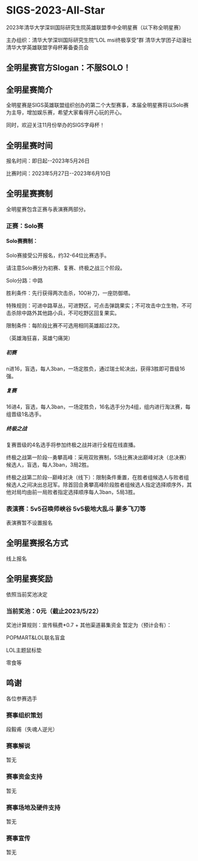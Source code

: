 # SIGS-2023-All-Star
2023年清华大学深圳国际研究生院英雄联盟季中全明星赛（以下称全明星赛）

主办组织：清华大学深圳国际研究生院“LOL msi终极享受”群 清华大学团子动漫社 清华大学英雄联盟字母杯筹备委员会

## 全明星赛官方Slogan：不服SOLO！

## 全明星赛简介
全明星赛是SIGS英雄联盟组织创办的第二个大型赛事，本届全明星赛将以Solo赛为主导，增加娱乐赛，希望大家看得开心玩的开心。

同时，欢迎关注11月份举办的SIGS字母杯！

## 全明星赛时间
报名时间：即日起--2023年5月26日

比赛时间：2023年5月27日--2023年6月10日

## 全明星赛赛制
全明星赛包含正赛与表演赛两部分。
### 正赛：Solo赛

#### Solo赛赛制：
Solo赛接受公开报名，约32-64位比赛选手。

请注意Solo赛分为初赛、复赛、终极之战三个阶段。

Solo分路：中路

胜利条件：先行获得两次击杀，100补刀，一座防御塔。

特殊规则：可进中路草丛，可进野区，可点击弹跳果实；不可攻击中立生物，不可击杀除中路外其他路小兵，不可吃野区回复果实。

限制条件：每阶段比赛不可选用相同英雄超过2次。

（英雄海狂喜，英雄勺痛哭）

##### 初赛
n进16，盲选，每人3ban，一场定胜负，通过瑞士轮决出，获得3胜即可晋级16强。

##### 复赛
16进4，盲选，每人3ban，一场定胜负，16名选手分为4组，组内进行淘汰赛，每组晋级1名选手。

##### 终极之战
复赛晋级的4名选手将参加终极之战并进行全程在线直播。

终极之战第一阶段--勇攀高峰：采用双败赛制，5场比赛决出巅峰对决（总决赛）候选人，盲选，每人3ban，3局2胜。

终极之战第二阶段--巅峰对决（线下）：限制条件重置，在胜者组候选人与败者组候选人之间决出总冠军。除首回合勇攀高峰阶段胜者组候选人指定选择顺序外，其他对局均由前一局败者指定选择顺序每人3ban，5局3胜。


### 表演赛：5v5召唤师峡谷 5v5极地大乱斗 蒙多飞刀等
表演赛暂不设置报名

## 全明星赛报名方式
线上报名

## 全明星赛奖励
依照当前奖池决定

### 当前奖池：0元（截止2023/5/22）
奖池计算规则：宣传稿费*0.7 + 其他渠道募集资金
暂定为（预计会有）：

POPMART&LOL联名盲盒

LOL主题鼠标垫

零食等

## 鸣谢
各位参赛选手

### 赛事组织策划
段毅甫（失魂人逆光）

### 赛事解说
暂无

### 赛事资金支持
暂无

### 赛事场地及硬件支持
暂无

### 赛事宣传
暂无
